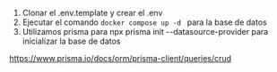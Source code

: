 1. Clonar el .env.template y crear el .env
2. Ejecutar el comando ```docker compose up -d ``` para la base de datos
3. Utilizamos prisma para  npx prisma init --datasource-provider para inicializar la base de datos


https://www.prisma.io/docs/orm/prisma-client/queries/crud
